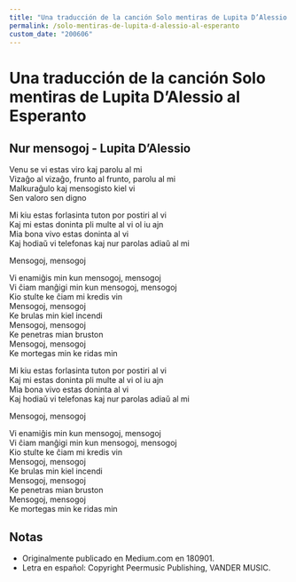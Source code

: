 ```yaml
---
title: "Una traducción de la canción Solo mentiras de Lupita D’Alessio al Esperanto"
permalink: /solo-mentiras-de-lupita-d-alessio-al-esperanto
custom_date: "200606"
---
```


# Una traducción de la canción Solo mentiras de Lupita D’Alessio al Esperanto

## Nur mensogoj - Lupita D’Alessio

Venu se vi estas viro kaj parolu al mi  
Vizaĝo al vizaĝo, frunto al frunto, parolu al mi  
Malkuraĝulo kaj mensogisto kiel vi  
Sen valoro sen digno  

Mi kiu estas forlasinta tuton por postiri al vi  
Kaj mi estas doninta pli multe al vi ol iu ajn  
Mia bona vivo estas doninta al vi  
Kaj hodiaŭ vi telefonas kaj nur parolas adiaŭ al mi  

Mensogoj, mensogoj  

Vi enamiĝis min kun mensogoj, mensogoj  
Vi ĉiam manĝigi min kun mensogoj, mensogoj  
Kio stulte ke ĉiam mi kredis vin  
Mensogoj, mensogoj  
Ke brulas min kiel incendi  
Mensogoj, mensogoj  
Ke penetras mian bruston  
Mensogoj, mensogoj  
Ke mortegas min ke ridas min  

Mi kiu estas forlasinta tuton por postiri al vi  
Kaj mi estas doninta pli multe al vi ol iu ajn  
Mia bona vivo estas doninta al vi  
Kaj hodiaŭ vi telefonas kaj nur parolas adiaŭ al mi  

Mensogoj, mensogoj  

Vi enamiĝis min kun mensogoj, mensogoj  
Vi ĉiam manĝigi min kun mensogoj, mensogoj  
Kio stulte ke ĉiam mi kredis vin  
Mensogoj, mensogoj  
Ke brulas min kiel incendi  
Mensogoj, mensogoj  
Ke penetras mian bruston  
Mensogoj, mensogoj  
Ke mortegas min ke ridas min  

## Notas

- Originalmente publicado en Medium.com en 180901.
- Letra en español: Copyright Peermusic Publishing, VANDER MUSIC.
